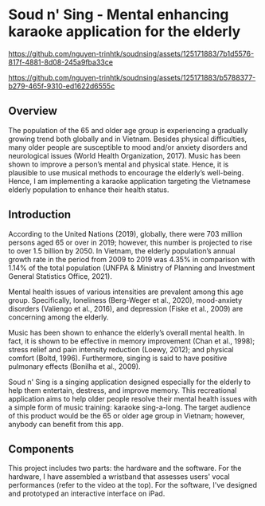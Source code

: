 <h1>Soud n' Sing - Mental enhancing karaoke application for the elderly</h1>



https://github.com/nguyen-trinhtk/soudnsing/assets/125171883/7b1d5576-817f-4881-8d08-245a9fba33ce




https://github.com/nguyen-trinhtk/soudnsing/assets/125171883/b5788377-b279-465f-9310-ed1622d6555c




<h2>Overview</h2>
The population of the 65 and older age group is experiencing a gradually growing trend both globally and in Vietnam. Besides physical difficulties, many older people are susceptible to mood and/or anxiety disorders and neurological issues (World Health Organization, 2017). Music has been shown to improve a person’s mental and physical state. Hence, it is plausible to use musical methods to encourage the elderly’s well-being. Hence, I am implementing a karaoke application targeting the Vietnamese elderly population to enhance their health status.

<h2>Introduction</h2>
<p>According to the United Nations (2019), globally, there were 703 million persons aged 65 or over in 2019; however, this number is projected to rise to over 1.5 billion by 2050. In Vietnam, the elderly population’s annual growth rate in the period from 2009 to 2019 was 4.35% in comparison with 1.14% of the total population (UNFPA & Ministry of Planning and Investment General Statistics Office, 2021). </p>
<p></p>Mental health issues of various intensities are prevalent among this age group. Specifically, loneliness (Berg-Weger et al., 2020), mood-anxiety disorders (Valiengo et al., 2016), and depression (Fiske et al., 2009) are concerning among the elderly.
<p>Music has been shown to enhance the elderly’s overall mental health. In fact, it is shown to be effective in memory improvement (Chan et al., 1998); stress relief and pain intensity reduction (Loewy, 2012); and physical comfort (Boltd, 1996). Furthermore, singing is said to have positive pulmonary effects (Bonilha et al., 2009).</p>
<p>Soud n' Sing is a singing application designed especially for the elderly to help them entertain, destress, and improve memory. This recreational application aims to help older people resolve their mental health issues with a simple form of music training: karaoke sing-a-long. The target audience of this product would be the 65 or older age group in Vietnam; however, anybody can benefit from this app.</p>

<h2>Components</h2>
<p>This project includes two parts: the hardware and the software. For the hardware, I have assembled a wristband that assesses users' vocal performances (refer to the video at the top). For the software, I've designed and prototyped an interactive interface on iPad.</p>
